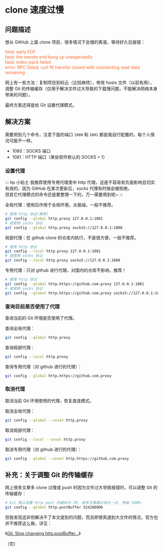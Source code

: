 # clone 速度过慢

## 问题描述

想从 GitHub 上面 clone 项目，很多情况下会慢的离谱，等待好久后报错：

<div style="color: #FF6827;">
fatal: early EOF  <br>
fatal: the remote end hung up unexpectedly  <br>
fatal: index-pack failed  <br>
error: RPC failed; curl 18 transfer closed with outstanding read data remaining
</div>

网上有一些方法：复制项目到码云（比较麻烦），修改 hosts 文件（以前有用），调整 Git 的传输缓存（仅用于解决文件过大导致的下载慢问题，不能解决网络本身带来的问题）。

最终方案还得是给 Git 设置代理模式。

## 解决方案

需要用到几个命令，注意下面的端口 `1080` 和 `1081` 都是我自行配置的，每个人情况可能不一样。

* 1080：SOCKS 端口
* 1081：HTTP 端口（某些软件默认的 SOCKS + 1）

### 设置代理

::: tip 小贴士
我推荐使用专用代理里中 http 代理，这是不容易有负面影响且切实有效的，因为 GitHub 在某次更新后，socks 代理有时候会被拒绝。  
但其它代理模式的命令还是要整理一下的，万一需要用到呢~
:::

全局代理：使用后作用于全局环境，太极端，一般不推荐。

```bash
# 使用 http 协议(推荐)
git config --global http.proxy 127.0.0.1:1081
# 或使用 socks 协议
git config --global http.proxy socks5://127.0.0.1:1080
```

局部代理：在 github clone 的仓库内执行，不是很方便，一般不推荐。

```bash
# 使用 http 协议
git config --local http.proxy 127.0.0.1:1081
# 或使用 socks 协议
git config --local http.proxy socks5://127.0.0.1:1080
```

专用代理：只对 github 进行代理，对国内的仓库不影响，推荐！

```bash
# 使用 http 协议
git config --global http.https://github.com.proxy 127.0.0.1:1081
# 或使用 socks 协议
git config --global http.https://github.com.proxy socks5://127.0.0.1:1080
```

### 查询目前是否使用了代理

查询当前的 Git 环境是否使用了代理。

查询全局代理：

```bash
git config --global http.proxy
```

查询局部代理：

```bash
git config --local http.proxy
```

查询专用代理（对 github 进行的代理）：

```bash
git config --global http.https://github.com.proxy
```

### 取消代理

取消当前 Git 环境使用的代理，恢复直连模式。

取消全局代理：

```bash
git config --global --unset http.proxy
```

取消局部代理：

```bash
git config --local --unset http.proxy
```

取消专用代理（对 github 进行的代理）：

```bash
git config --global --unset http.https://github.com.proxy
```

## 补充：关于调整 Git 的传输缓存

网上很多文章多 clone 过慢或 push 时因为文件过大导致报错时，可以调整 Git 的传输缓存：

```bash
# Git 默认设置 http post 的缓存为 1M, 很多文章建议调大一点, 例如 500M。
git config --global http.postBuffer 524288000
```

但我发现这非但解决不了本文提到的问题，而且即使真遇到大文件的情况，官方也并不推荐这么做，详见：

《[Git: Stop changing http.postBuffer...](https://docs.microsoft.com/en-us/azure/devops/repos/git/rpc-failures-http-postbuffer?view=azure-devops)》

（完）
